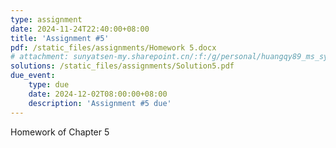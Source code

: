 ```yaml
---
type: assignment
date: 2024-11-24T22:40:00+08:00
title: 'Assignment #5'
pdf: /static_files/assignments/Homework 5.docx
# attachment: sunyatsen-my.sharepoint.cn/:f:/g/personal/huangqy89_ms_sysu_edu_cn/En6Hv-MsAVBAryv6Gc__N3kBPoV_gh0fH4_g4vEhm6Qj4Q?e=IsSSZE
solutions: /static_files/assignments/Solution5.pdf
due_event: 
    type: due
    date: 2024-12-02T08:00:00+08:00
    description: 'Assignment #5 due'
---
```

Homework of Chapter 5
